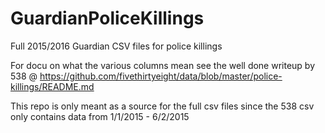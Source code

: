 # GuardianPoliceKillings
Full 2015/2016 Guardian CSV files for police killings 


For docu on what the various columns mean see the well done writeup by 538 @ https://github.com/fivethirtyeight/data/blob/master/police-killings/README.md

This repo is only meant as a source for the full csv files since the 538 csv only contains data from 1/1/2015 - 6/2/2015

